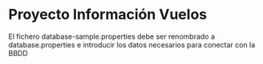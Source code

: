 # Proyecto Información Vuelos

El fichero database-sample.properties debe ser renombrado a database.properties e introducir los datos necesarios para conectar con la BBDD
